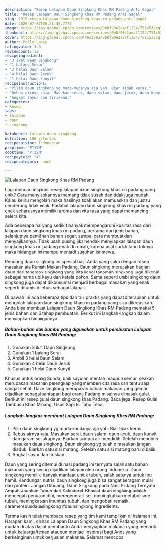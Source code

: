 ```yaml
---
description: "Resep Lalapan Daun Singkong Khas RM Padang Anti Gagal"
title: "Resep Lalapan Daun Singkong Khas RM Padang Anti Gagal"
slug: 1915-resep-lalapan-daun-singkong-khas-rm-padang-anti-gagal
date: 2020-07-07T00:21:45.777Z
image: https://img-global.cpcdn.com/recipes/0b8f90e2aeaf1124/751x532cq70/lalapan-daun-singkong-khas-rm-padang-foto-resep-utama.jpg
thumbnail: https://img-global.cpcdn.com/recipes/0b8f90e2aeaf1124/751x532cq70/lalapan-daun-singkong-khas-rm-padang-foto-resep-utama.jpg
cover: https://img-global.cpcdn.com/recipes/0b8f90e2aeaf1124/751x532cq70/lalapan-daun-singkong-khas-rm-padang-foto-resep-utama.jpg
author: Polly Lopez
ratingvalue: 3.3
reviewcount: 12
recipeingredient:
- "3 ikat Daun Singkong"
- "1 batang Serai"
- "3 helai Daun Salam"
- "4 helai Daun Jeruk"
- "1 helai Daun Kunyit"
recipeinstructions:
- "Pilih daun singkong yg muda-mudanya aja yah. Biar tidak keras."
- "Rebus airnya saja. Masukan serai, daun salam, daun jeruk, daun kunyit dan garam secukupnya. Biarkan sampai air mendidih. Setelah mendidih masukan daun singkong. Daun singkong yg telah dimasukan jangan diaduk. Biarkan satu sisi matang. Setelah satu sisi matang baru dibalik."
- "Angkat sayur dan tiriskan."
categories:
- Resep
tags:
- lalapan
- daun
- singkong

katakunci: lalapan daun singkong 
nutrition: 100 calories
recipecuisine: Indonesian
preptime: "PT19M"
cooktime: "PT32M"
recipeyield: "4"
recipecategory: Lunch

---
```



![Lalapan Daun Singkong Khas RM Padang](https://img-global.cpcdn.com/recipes/0b8f90e2aeaf1124/751x532cq70/lalapan-daun-singkong-khas-rm-padang-foto-resep-utama.jpg)

Lagi mencari inspirasi resep lalapan daun singkong khas rm padang yang unik? Cara menyiapkannya memang tidak susah dan tidak juga mudah. Kalau keliru mengolah maka hasilnya tidak akan memuaskan dan justru cenderung tidak enak. Padahal lalapan daun singkong khas rm padang yang enak seharusnya memiliki aroma dan cita rasa yang dapat memancing selera kita.

Ada beberapa hal yang sedikit banyak mempengaruhi kualitas rasa dari lalapan daun singkong khas rm padang, pertama dari jenis bahan, selanjutnya pemilihan bahan segar, sampai cara membuat dan menyajikannya. Tidak usah pusing jika hendak menyiapkan lalapan daun singkong khas rm padang enak di rumah, karena asal sudah tahu triknya maka hidangan ini mampu menjadi suguhan istimewa.

Rendang daun singkong ini spesial bagi Anda yang suka dengan resep masakan ala Rumah Makan Padang. Daun singkong merupakan bagian daun dari tanaman singkong yang kita kenal tanaman singkong juga dikenal sebagai nama ubi kayu dan ketela pohon. Sama seperti umbi singkong daun singkong juga dapat dikonsumsi menjadi berbagai masakan yang enak seperti ditumis direbus sebagai lalapan.


Di bawah ini ada beberapa tips dan trik praktis yang dapat diterapkan untuk mengolah lalapan daun singkong khas rm padang yang siap dikreasikan. Anda bisa membuat Lalapan Daun Singkong Khas RM Padang memakai 5 jenis bahan dan 3 tahap pembuatan. Berikut ini langkah-langkah dalam menyiapkan hidangannya.

<!--inarticleads1-->

##### Bahan-bahan dan bumbu yang digunakan untuk pembuatan Lalapan Daun Singkong Khas RM Padang:

1. Gunakan 3 ikat Daun Singkong
1. Gunakan 1 batang Serai
1. Ambil 3 helai Daun Salam
1. Gunakan 4 helai Daun Jeruk
1. Gunakan 1 helai Daun Kunyit


Khusus untuk orang Sunda, baik sayuran mentah maupun semur, seakan merupakan makanan pelengkap yang memberi cita rasa dan tentu saja sangat sehat. Daun singkong merupakan bahan makanan yang gemar dijadikan sebagai santapan bagi orang Padang misalnya dimasak gulai. Berikut ini resep gulai daun singkong khas Padang. Baca juga: Resep Gulai Tambusu Khas Minang, Usus Sapi Isi Tahu Telur. 

<!--inarticleads2-->

##### Langkah-langkah membuat Lalapan Daun Singkong Khas RM Padang:

1. Pilih daun singkong yg muda-mudanya aja yah. Biar tidak keras.
1. Rebus airnya saja. Masukan serai, daun salam, daun jeruk, daun kunyit dan garam secukupnya. Biarkan sampai air mendidih. Setelah mendidih masukan daun singkong. Daun singkong yg telah dimasukan jangan diaduk. Biarkan satu sisi matang. Setelah satu sisi matang baru dibalik.
1. Angkat sayur dan tiriskan.


Daun yang sering ditemui di nasi padang ini ternyata salah satu bahan makanan yang sering dijadikan lalapan oleh orang Indonesia. Daun singkong memiliki banyak manfaat untuk tubuh, salah satunya untuk ibu hamil. Kandungan nutrisi daun singkong juga bisa sangat beragam mulai dari protein. Jangan Dibuang, Daun Singkong pada Nasi Padang Ternyata Ampuh Jauhkan Tubuh dari Kolesterol. Khasiat daun singkong adalah mencegah penuaan dini, meregenerasi sel, meningkatkan metabolisme tubuh, meningkatkan imunitas tubuh, dan mengobati rematik. caramerebusdaunsingkong #daunsingkong Ingredients. 

Terima kasih telah membaca resep yang tim kami tampilkan di halaman ini. Harapan kami, olahan Lalapan Daun Singkong Khas RM Padang yang mudah di atas dapat membantu Anda menyiapkan makanan yang menarik untuk keluarga/teman ataupun menjadi inspirasi bagi Anda yang berkeinginan untuk berjualan makanan. Selamat mencoba!
